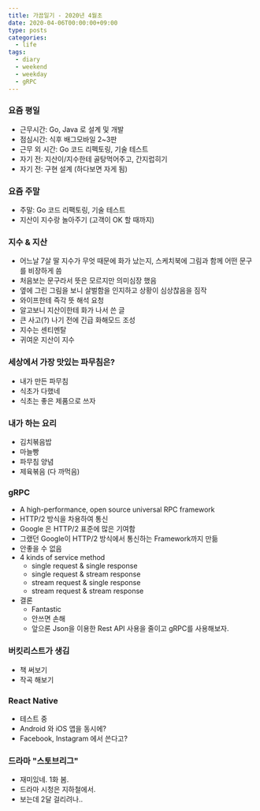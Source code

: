 ```yaml
---
title: 가끔일기 - 2020년 4월초
date: 2020-04-06T00:00:00+09:00
type: posts
categories:
  - life
tags:
  - diary
  - weekend
  - weekday
  - gRPC
---
```


### 요즘 평일

- 근무시간: Go, Java 로 설계 및 개발
- 점심시간: 식후 배그모바일 2~3판
- 근무 외 시간: Go 코드 리펙토링, 기술 테스트
- 자기 전: 지산이/지수한테 골탕먹어주고, 간지럽히기
- 자기 전: 구현 설계 (하다보면 자게 됨)


### 요즘 주말

- 주말: Go 코드 리팩토링, 기술 테스트
- 지산이 지수랑 놀아주기 (고객이 OK 할 때까지)


### 지수 & 지산

- 어느날 7살 딸 지수가 무엇 때문에 화가 났는지, 스케치북에 그림과 함께 어떤 문구를 비장하게 씀
- 처음보는 문구라서 뜻은 모르지만 의미심장 했음
- 옆에 그린 그림을 보니 살벌함을 인지하고 상황이 심상찮음을 짐작
- 와이프한테 즉각 뜻 해석 요청
- 알고보니 지산이한테 화가 나서 쓴 글
- 큰 사고(?) 나기 전에 긴급 화해모드 조성
- 지수는 센티멘탈
- 귀여운 지산이 지수


### 세상에서 가장 맛있는 파무침은?

- 내가 만든 파무침
- 식초가 다했네
- 식초는 좋은 제품으로 쓰자

### 내가 하는 요리

- 김치볶음밥
- 마늘빵
- 파무침 양념
- 제육볶음 (다 까먹음)


### gRPC

- A high-performance, open source universal RPC framework
- HTTP/2 방식을 차용하여 통신
- Google 은 HTTP/2 표준에 많은 기여함
- 그랬던 Google이 HTTP/2 방식에서 통신하는 Framework까지 만듦
- 안좋을 수 없음
- 4 kinds of service method
    - single request & single response
    - single request & stream response
    - stream request & single response
    - stream request & stream response
- 결론
    - Fantastic
    - 안쓰면 손해
    - 앞으론 Json을 이용한 Rest API 사용을 줄이고 gRPC를 사용해보자.

### 버킷리스트가 생김

- 책 써보기
- 작곡 해보기


### React Native

- 테스트 중
- Android 와 iOS 앱을 동시에?
- Facebook, Instagram 에서 쓴다고?

### 드라마 "스토브리그" 

- 재미있네. 1화 봄.
- 드라마 시청은 지하철에서.
- 보는데 2달 걸리려나..
